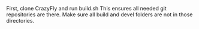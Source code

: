 First, clone CrazyFly and run build.sh
This ensures all needed git repositories are there.
Make sure all build and devel folders are not in those directories.